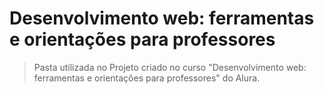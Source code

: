 # Desenvolvimento web: ferramentas e orientações para professores

>Pasta utilizada no Projeto criado no curso "Desenvolvimento web: ferramentas e orientações para professores" do Alura.